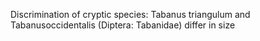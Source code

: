 Discrimination of cryptic species: Tabanus triangulum and Tabanusoccidentalis (Diptera: Tabanidae) differ in size 
